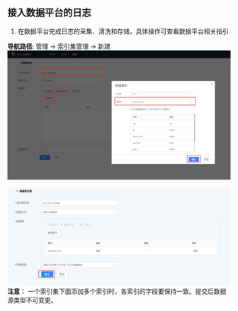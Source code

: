 ## 接入数据平台的日志

1. 在数据平台完成日志的采集、清洗和存储，具体操作可查看数据平台相关指引

**导航路径**: 管理 → 索引集管理 → 新建
![](../media/2019-12-13-17-20-24.jpg)


![](../media/2019-12-13-17-22-43.jpg)
**注意：** 一个索引集下面添加多个索引时，各索引的字段要保持一致。提交后数据源类型不可变更。

